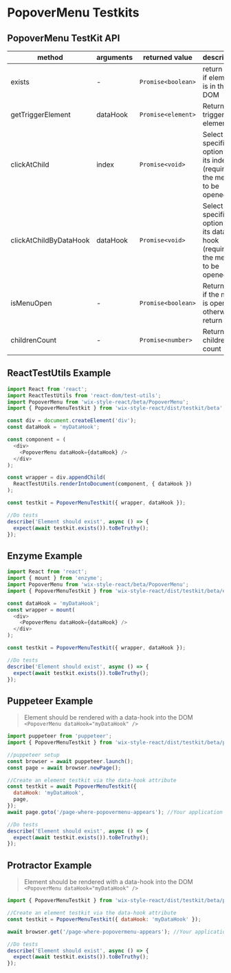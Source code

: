 # PopoverMenu Testkits

## PopoverMenu TestKit API

| method                 | arguments | returned value     | description                                                                |
| ---------------------- | --------- | ------------------ | -------------------------------------------------------------------------- |
| exists                 | -         | `Promise<boolean>` | return true if element is in the DOM                                       |
| getTriggerElement      | dataHook  | `Promise<element>` | Returns trigger element                                                    |
| clickAtChild           | index     | `Promise<void>`    | Select a specific option by its index (requires the menu to be opened)     |
| clickAtChildByDataHook | dataHook  | `Promise<void>`    | Select a specific option by its data-hook (requires the menu to be opened) |
| isMenuOpen             | -         | `Promise<boolean>` | Return true if the menu is opened, otherwise return false                  |
| childrenCount          | -         | `Promise<number>`  | Returns children count                                                     |

## ReactTestUtils Example

```javascript
import React from 'react';
import ReactTestUtils from 'react-dom/test-utils';
import PopoverMenu from 'wix-style-react/beta/PopoverMenu';
import { PopoverMenuTestkit } from 'wix-style-react/dist/testkit/beta';

const div = document.createElement('div');
const dataHook = 'myDataHook';

const component = (
  <div>
    <PopoverMenu dataHook={dataHook} />
  </div>
);

const wrapper = div.appendChild(
  ReactTestUtils.renderIntoDocument(component, { dataHook })
);

const testkit = PopoverMenuTestkit({ wrapper, dataHook });

//Do tests
describe('Element should exist', async () => {
  expect(await testkit.exists()).toBeTruthy();
});
```

## Enzyme Example

```javascript
import React from 'react';
import { mount } from 'enzyme';
import PopoverMenu from 'wix-style-react/beta/PopoverMenu';
import { PopoverMenuTestkit } from 'wix-style-react/dist/testkit/beta/enzyme';

const dataHook = 'myDataHook';
const wrapper = mount(
  <div>
    <PopoverMenu dataHook={dataHook} />
  </div>
);

const testkit = PopoverMenuTestkit({ wrapper, dataHook });

//Do tests
describe('Element should exist', async () => {
  expect(await testkit.exists()).toBeTruthy();
});
```

## Puppeteer Example

> Element should be rendered with a data-hook into the DOM `<PopoverMenu dataHook="myDataHook" />`

```javascript
import puppeteer from 'puppeteer';
import { PopoverMenuTestkit } from 'wix-style-react/dist/testkit/beta/puppeteer';

//puppeteer setup
const browser = await puppeteer.launch();
const page = await browser.newPage();

//Create an element testkit via the data-hook attribute
const testkit = await PopoverMenuTestkit({
  dataHook: 'myDataHook',
  page,
});
await page.goto('/page-where-popovermenu-appears'); //Your application url

//Do tests
describe('Element should exist', async () => {
  expect(await testkit.exists()).toBeTruthy();
});
```

## Protractor Example

> Element should be rendered with a data-hook into the DOM `<PopoverMenu dataHook="myDataHook" />`

```javascript
import { PopoverMenuTestkit } from 'wix-style-react/dist/testkit/beta/protractor';

//Create an element testkit via the data-hook attribute
const testkit = PopoverMenuTestkit({ dataHook: 'myDataHook' });

await browser.get('/page-where-popovermenu-appears'); //Your application url

//Do tests
describe('Element should exist', async () => {
  expect(await testkit.exists()).toBeTruthy();
});
```
